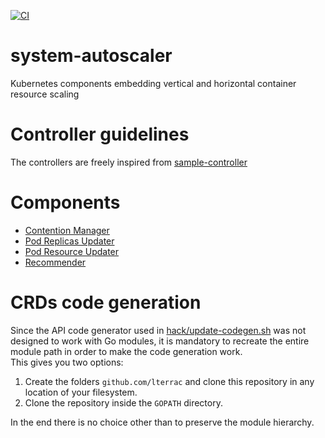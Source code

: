 [![CI](https://github.com/lterrac/system-autoscaler/workflows/CI/badge.svg)](https://github.com/lterrac/system-autoscaler/actions?query=workflow%3AGo)

# system-autoscaler
Kubernetes components embedding vertical and horizontal container resource scaling

# Controller guidelines 

The controllers are freely inspired from [sample-controller](https://github.com/kubernetes/sample-controller)

# Components
- [Contention Manager](pkg/contention-manager/README.md)
- [Pod Replicas Updater](pkg/pod-replicas-updater/README.md)
- [Pod Resource Updater](pkg/pod-resource-updater/README.md)
- [Recommender](pkg/recommender/README.md)

# CRDs code generation

Since the API code generator used in [hack/update-codegen.sh](hack/update-codegen.sh) was not designed to work with Go modules, it is mandatory to recreate the entire module path in order to make the code generation work.  
This gives you two options:  
1) Create the folders `github.com/lterrac` and clone this repository in any location of your filesystem.
2) Clone the repository inside the `GOPATH` directory.

In the end there is no choice other than to preserve the module hierarchy.
